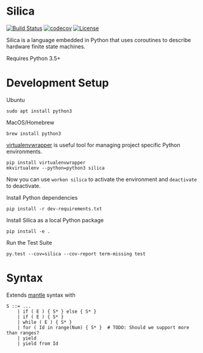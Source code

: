 # Silica
[![Build Status](https://travis-ci.com/leonardt/silica.svg?token=BftLM4kSr1QfgPspi6aF&branch=master)](https://travis-ci.com/leonardt/silica)
[![codecov](https://codecov.io/gh/leonardt/silica/branch/master/graph/badge.svg)](https://codecov.io/gh/leonardt/silica)
[![License](https://img.shields.io/badge/License-BSD%202--Clause-orange.svg)](https://opensource.org/licenses/BSD-2-Clause)

Silica is a language embedded in Python that uses coroutines to describe
hardware finite state machines.

Requires Python 3.5+

# Development Setup
Ubuntu
```shell
sudo apt install python3
```
MacOS/Homebrew
```shell
brew install python3
```

[virtualenvwrapper](https://virtualenvwrapper.readthedocs.io/en/latest/index.html)
is useful tool for managing project specific Python environments.
```shell
pip install virtualenvwrapper
mkvirtualenv --python=python3 silica
```
Now you can use `workon silica` to activate the environment and `deactivate` to deactivate.

Install Python dependencies
```shell
pip install -r dev-requirements.txt
```
Install Silica as a local Python package
```shell
pip install -e .
```

Run the Test Suite
```shell
py.test --cov=silica --cov-report term-missing test
```

# Syntax
Extends [mantle](https://github.com/phanrahan/mantle) syntax with
```
S ::= ...
    | if ( E ) { S* } else { S* }
    | if ( E ) { S* }
    | while ( E ) { S* }
    | for ( Id in range(Num) { S* }  # TODO: Should we support more than ranges?
    | yield
    | yield from Id
```
